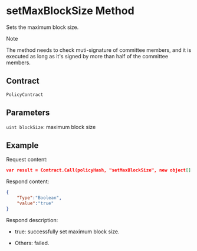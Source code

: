 # setMaxBlockSize Method

Sets the maximum block size.

> [!Note]
>
> The method needs to check muti-signature of committee members, and it is executed as long as it's signed by more than half of the committee members.

## Contract

	PolicyContract

## Parameters

`uint blockSize`: maximum block size

## Example

Request content:

```json
var result = Contract.Call(policyHash, "setMaxBlockSize", new object[] { 3000 });
```

Respond content:

```json
{
	"Type":"Boolean",
	"value":"true"
}
```

Respond description:

- true: successfully set maximum block size.

- Others: failed.
